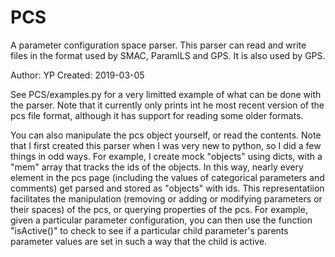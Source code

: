 # PCS
A parameter configuration space parser. This parser can read and write files in the format used by SMAC, ParamILS and GPS. It is also used by GPS.

Author: YP
Created: 2019-03-05

See PCS/examples.py for a very limitted example of what can be done with the parser. Note that it currently only prints int he most recent version of the pcs file format, although it has support for reading some older formats. 

You can also manipulate the pcs object yourself, or read the contents. Note that I first created this parser when I was very new to python, so I did a few things in odd ways. For example, I create mock "objects" using dicts, with a "mem" array that tracks the ids of the objects. In this way, nearly every element in the pcs page (including the values of categorical parameters and comments) get parsed and stored as "objects" with ids. This representatiion facilitates the manipulation (removing or adding or modifying parameters or their spaces) of the pcs, or querying properties of the pcs. For example, given a particular parameter configuration, you can then use the function "isActive()" to check to see if a particular child parameter's parents parameter values are set in such a way that the child is active. 
